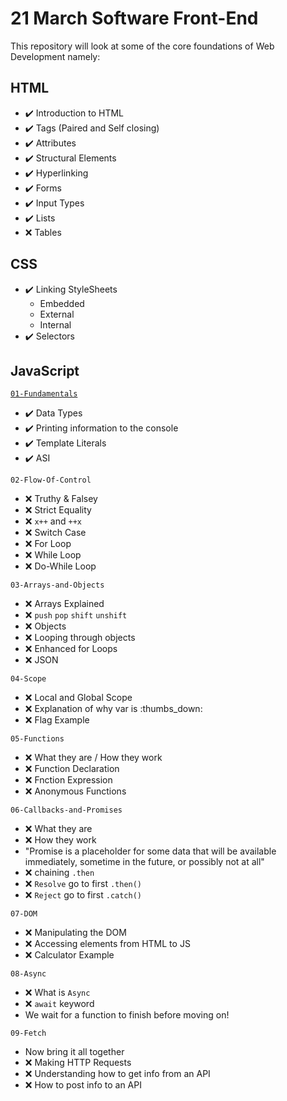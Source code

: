 # 21 March Software Front-End

This repository will look at some of the core foundations of Web Development namely:

## HTML

* :heavy_check_mark: Introduction to HTML
* :heavy_check_mark: Tags (Paired and Self closing)
* :heavy_check_mark: Attributes
* :heavy_check_mark: Structural Elements
* :heavy_check_mark: Hyperlinking
* :heavy_check_mark: Forms
* :heavy_check_mark: Input Types
* :heavy_check_mark: Lists
* :x: Tables

## CSS

* :heavy_check_mark: Linking StyleSheets
  * Embedded
  * External
  * Internal
* :heavy_check_mark: Selectors

## JavaScript

[`01-Fundamentals`](https://github.com/savannahvaith/21Mar-FE/blob/main/JavaScript/01-Fundamentals.js)

* :heavy_check_mark: Data Types
* :heavy_check_mark: Printing information to the console
* :heavy_check_mark: Template Literals
* :heavy_check_mark: ASI

`02-Flow-Of-Control`

* :x: Truthy & Falsey
* :x: Strict Equality
* :x: `x++` and `++x`
* :x: Switch Case
* :x: For Loop
* :x: While Loop
* :x: Do-While Loop

`03-Arrays-and-Objects`

* :x: Arrays Explained
* :x: `push` `pop` `shift` `unshift`
* :x: Objects
* :x: Looping through objects
* :x: Enhanced for Loops
* :x: JSON

`04-Scope`

* :x: Local and Global Scope
* :x: Explanation of why var is :thumbs_down:
* :x: Flag Example

`05-Functions`

* :x: What they are / How they work
* :x: Function Declaration
* :x: Fnction Expression
* :x: Anonymous Functions

`06-Callbacks-and-Promises`

* :x: What they are
* :x: How they work
* "Promise is a placeholder for some data that will be available immediately, sometime in the future, or possibly not at all"
* :x: chaining `.then`
* :x: `Resolve` go to first `.then()`
* :x: `Reject` go to first `.catch()`

`07-DOM`

* :x: Manipulating the DOM
* :x: Accessing elements from HTML to JS
* :x: Calculator Example

`08-Async`

* :x: What is `Async`
* :x: `await` keyword
* We wait for a function to finish before moving on!

`09-Fetch`

* Now bring it all together
* :x: Making HTTP Requests
* :x: Understanding how to get info from an API
* :x: How to post info to an API
